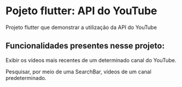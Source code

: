 # Pojeto flutter: API do YouTube

Projeto flutter que demonstrar a utilização da API do YouTube

## Funcionalidades presentes nesse projeto:

Exibir os vídeos mais recentes de um determinado canal do YouTube.

Pesquisar, por meio de uma SearchBar, vídeos de um canal predeterminado.
